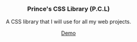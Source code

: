<h3 align="center">Prince's CSS Library (P.C.L)</h3>

<p align="center">A CSS library that I will use for all my web projects.</p>

<p align="center">
  <a href="">Demo</a>
</p>
